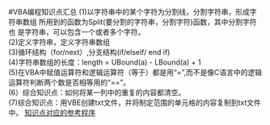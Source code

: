 ﻿#VBA编程知识点汇总
(1)以字符串中的某个字符为分割线，分割字符串，形成字符串数组
所用到的函数为Split(要分割的字符串，分割字符)函数，其中分割字符也
是字符串，可以包含一个或者多个字符。<br>
(2)定义字符串，定义字符串数组<br>
(3)循环结构（for/next）,分支结构(if/elseif/ end if)<br>
(4)字符串数组的长度：length = UBound(a) - LBound(a) + 1<br>
(5)在VBA中赋值运算符和逻辑运算符（等于）都是用“=”,而不是像C语言中的逻辑运算符判断两个数是否相等用的“==”。<br>
(6）综合知识点：如何将某一列中的重复的内容都清空。<br>
(7)综合知识点：用VBE创建txt文件，并将制定范围的单元格的内容复制到txt文件中。
[知识点对应的参考程序](https://github.com/whdcumt/BaiduCloudTree)<br>



